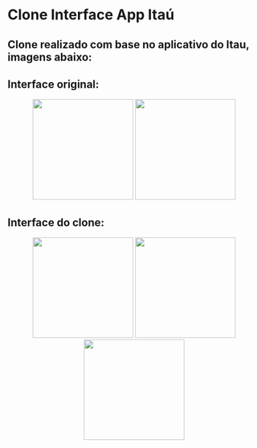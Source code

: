 # Clone Interface App Itaú

## Clone realizado com base no aplicativo do Itau, imagens abaixo:
## Interface original:
<div align="center">
<img src="https://user-images.githubusercontent.com/110869515/202571159-79f4d40b-e9f0-41c7-93b9-4fe962f2fbf9.jpeg" width="200px"/>
<img src="https://user-images.githubusercontent.com/110869515/202571152-c2498053-a38d-482f-8b68-ff0dea3c3f0b.jpeg" width="200px"/>
 </div>


## Interface do clone:
<div align="center">
 <img src="https://user-images.githubusercontent.com/110869515/202570281-933ea860-6f77-4928-9a01-7f551d2db538.jpeg" width="200px"/>
<img src="https://user-images.githubusercontent.com/110869515/202570277-0da19efc-d67a-4e59-82be-da4a124a5034.jpeg" width="200px"/>
<img src="https://user-images.githubusercontent.com/110869515/202570272-cb930f4b-fd95-45aa-87f5-d61f014f833e.jpeg" width="200px"/>
 </div>

